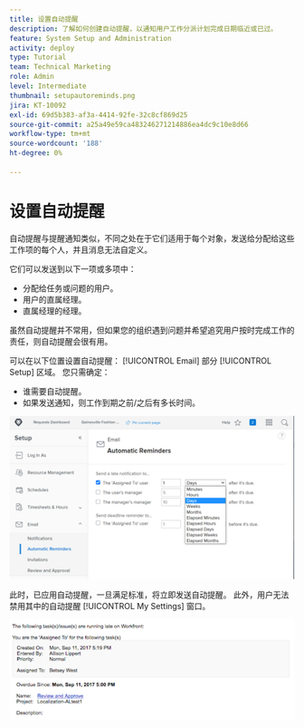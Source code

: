 ```yaml
---
title: 设置自动提醒
description: 了解如何创建自动提醒，以通知用户工作分派计划完成日期临近或已过。
feature: System Setup and Administration
activity: deploy
type: Tutorial
team: Technical Marketing
role: Admin
level: Intermediate
thumbnail: setupautoreminds.png
jira: KT-10092
exl-id: 69d5b383-af3a-4414-92fe-32c8cf869d25
source-git-commit: a25a49e59ca483246271214886ea4dc9c10e8d66
workflow-type: tm+mt
source-wordcount: '188'
ht-degree: 0%

---
```


<!---
this has the same content as the system administrator notification setup and mangement section of the email and inapp notificiations learning path
--->

# 设置自动提醒

自动提醒与提醒通知类似，不同之处在于它们适用于每个对象，发送给分配给这些工作项的每个人，并且消息无法自定义。

它们可以发送到以下一项或多项中：

* 分配给任务或问题的用户。
* 用户的直属经理。
* 直属经理的经理。

虽然自动提醒并不常用，但如果您的组织遇到问题并希望追究用户按时完成工作的责任，则自动提醒会很有用。

可以在以下位置设置自动提醒： [!UICONTROL Email] 部分 [!UICONTROL Setup] 区域。 您只需确定：

* 谁需要自动提醒。
* 如果发送通知，则工作到期之前/之后有多长时间。

![[!UICONTROL Automatic Reminders] 窗口位置 [!UICONTROL Setup]](assets/admin-fund-automatic-reminders-1.png)

此时，已应用自动提醒，一旦满足标准，将立即发送自动提醒。 此外，用户无法禁用其中的自动提醒 [!UICONTROL My Settings] 窗口。

![[!UICONTROL Automatic Reminder] 电子邮件](assets/admin-fund-automatic-reminders-2.png)
